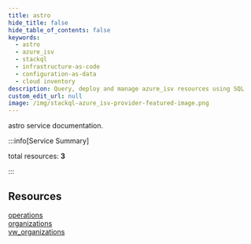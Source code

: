 ```yaml
---
title: astro
hide_title: false
hide_table_of_contents: false
keywords:
  - astro
  - azure_isv
  - stackql
  - infrastructure-as-code
  - configuration-as-data
  - cloud inventory
description: Query, deploy and manage azure_isv resources using SQL
custom_edit_url: null
image: /img/stackql-azure_isv-provider-featured-image.png
---
```


astro service documentation.

:::info[Service Summary]

total resources: __3__  

:::

## Resources
<div class="row">
<div class="providerDocColumn">
<a href="/services/astro/operations/">operations</a><br />
<a href="/services/astro/organizations/">organizations</a>
</div>
<div class="providerDocColumn">
<a href="/services/astro/vw_organizations/">vw_organizations</a>
</div>
</div>